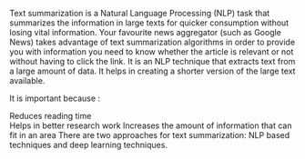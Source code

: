 Text summarization is a Natural Language Processing (NLP) task that summarizes the information in large texts for quicker consumption without losing vital information. Your favourite news aggregator (such as Google News) takes advantage of text summarization algorithms in order to provide you with information you need to know whether the article is relevant or not without having to click the link. 
It is an NLP technique that extracts text from a large amount of data. It helps in creating a shorter version of the large text available.

It is important because :

Reduces reading time <br>
Helps in better research work
Increases the amount of information that can fit in an area
There are two approaches for text summarization: NLP based techniques and deep learning techniques.

